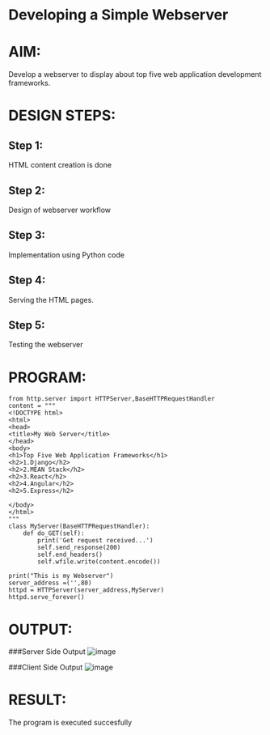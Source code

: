 # Developing a Simple Webserver

# AIM:

Develop a webserver to display about top five web application development frameworks.

# DESIGN STEPS:

## Step 1:

HTML content creation is done

## Step 2:

Design of webserver workflow

## Step 3:

Implementation using Python code

## Step 4:

Serving the HTML pages.

## Step 5:

Testing the webserver

# PROGRAM:
```
from http.server import HTTPServer,BaseHTTPRequestHandler
content = """
<!DOCTYPE html>
<html>
<head>
<title>My Web Server</title>
</head>
<body>
<h1>Top Five Web Application Frameworks</h1>
<h2>1.Django</h2>
<h2>2.MEAN Stack</h2>
<h2>3.React</h2>
<h2>4.Angular</h2>
<h2>5.Express</h2>

</body>
</html>
"""
class MyServer(BaseHTTPRequestHandler):
    def do_GET(self):
        print('Get request received...')
        self.send_response(200)
        self.end_headers()
        self.wfile.write(content.encode())

print("This is my Webserver")
server_address =('',80)
httpd = HTTPServer(server_address,MyServer)
httpd.serve_forever()        
```

# OUTPUT:
###Server Side Output
![image](https://user-images.githubusercontent.com/118622554/207264592-dc428dc6-def1-44c5-b1a1-2955b0b7df3c.png)

###Client Side Output
![image](https://user-images.githubusercontent.com/118622554/207264696-d79b4d20-3ff1-4c13-b161-94ce84f53199.png)

# RESULT:

The program is executed succesfully
